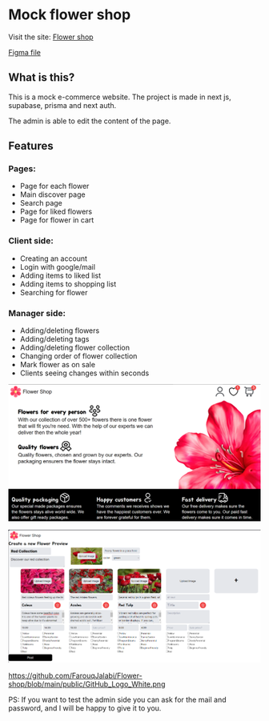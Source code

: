 # Mock flower shop

Visit the site: [Flower shop](https://flower-shop-three.vercel.app)

[Figma file](https://www.figma.com/file/flaOwHPoosEWSLoFbKBW4J/flower-shop?type=design&mode=design&t=18Czr5AlmXNK4Qcb-0)

## What is this?

This is a mock e-commerce website. The project is made in next js, supabase, prisma and next auth.

The admin is able to edit the content of the page.

## Features

### Pages:

- Page for each flower
- Main discover page
- Search page
- Page for liked flowers
- Page for flower in cart

### Client side:

- Creating an account
- Login with google/mail
- Adding items to liked list
- Adding items to shopping list
- Searching for flower

### Manager side:

- Adding/deleting flowers
- Adding/deleting tags
- Adding/deleting flower collection
- Changing order of flower collection
- Mark flower as on sale
- Clients seeing changes within seconds

![Image of website](https://github.com/FarouqJalabi/Flower-shop/blob/main/PreviewImages/MainWebsite.jpg?raw=true)

![Image of the admin editor](https://github.com/FarouqJalabi/Flower-shop/blob/main/PreviewImages/AdminEditor.jpg?raw=true)

https://github.com/FarouqJalabi/Flower-shop/blob/main/public/GitHub_Logo_White.png

PS: If you want to test the admin side you can ask for the mail and password, and I will be happy to give it to you.
